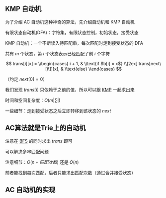 ## KMP 自动机

为了介绍 AC 自动机这种神奇的算法，先介绍自动机和 KMP 自动机

有限状态自动机(DFA)：字符集，有限状态控制，初始状态，接受状态

KMP 自动机：一个不断读入待匹配串，每次匹配时走到接受状态的 DFA

共有 $m$ 个状态，第 $i$ 个状态表示已经匹配了前 $i$ 个字符

$$
trans[i][x] =
\\begin{cases}
i + 1,  & \\text{if $b[i] = x$} \\[2ex]
trans[next\[i\]][x], & \\text{else}
\\end{cases}
$$

（约定 $next[0]=0$）

我们发现 $trans[i]$ 只依赖于之前的值，所以可以跟 [KMP](/string/kmp) 一起求出来

时间和空间复杂度：$O(m|∑|)$

一些细节：走到接受状态之后立即转移到该状态的 $next$

## AC算法就是Trie上的自动机

注意在 [BFS](/search/bfs) 的同时求出 $trans$ 即可

可以解决多串匹配问题

注意细节：$O(n+匹配次数)$ 还是 $O(n)$

前者能找到每次匹配，后者只能求出匹配次数（通过合并接受状态）

## AC 自动机的实现
